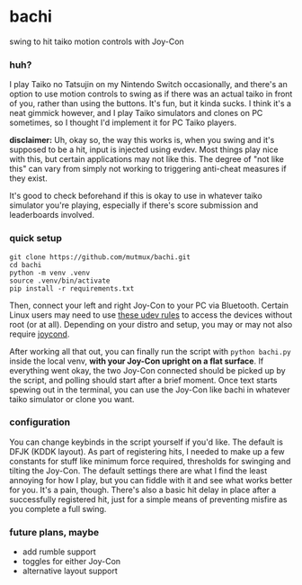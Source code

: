# bachi
swing to hit taiko motion controls with Joy-Con

### huh?
I play Taiko no Tatsujin on my Nintendo Switch occasionally, and there's an option to use motion controls to swing as if there was an actual taiko in front of you, rather than using the buttons. It's fun, but it kinda sucks. I think it's a neat gimmick however, and I play Taiko simulators and clones on PC sometimes, so I thought I'd implement it for PC Taiko players.

**disclaimer:** Uh, okay so, the way this works is, when you swing and it's supposed to be a hit, input is injected using evdev. Most things play nice with this, but certain applications may not like this. The degree of "not like this" can vary from simply not working to triggering anti-cheat measures if they exist.

It's good to check beforehand if this is okay to use in whatever taiko simulator you're playing, especially if there's score submission and leaderboards involved.

### quick setup
```
git clone https://github.com/mutmux/bachi.git
cd bachi
python -m venv .venv
source .venv/bin/activate
pip install -r requirements.txt
```
Then, connect your left and right Joy-Con to your PC via Bluetooth. Certain Linux users may need to use [these udev rules](https://www.reddit.com/r/Stadia/comments/egcvpq/using_nintendo_switch_pro_controller_on_linux/fc5s7qm/) to access the devices without root (or at all). Depending on your distro and setup, you may or may not also require [joycond](https://github.com/DanielOgorchock/joycond).

After working all that out, you can finally run the script with `python bachi.py` inside the local venv, **with your Joy-Con upright on a flat surface**. If everything went okay, the two Joy-Con connected should be picked up by the script, and polling should start after a brief moment. Once text starts spewing out in the terminal, you can use the Joy-Con like bachi in whatever taiko simulator or clone you want.

### configuration
You can change keybinds in the script yourself if you'd like. The default is DFJK (KDDK layout). As part of registering hits, I needed to make up a few constants for stuff like minimum force required, thresholds for swinging and tilting the Joy-Con. The default settings there are what I find the least annoying for how I play, but you can fiddle with it and see what works better for you. It's a pain, though. There's also a basic hit delay in place after a successfully registered hit, just for a simple means of preventing misfire as you complete a full swing.

### future plans, maybe
- add rumble support
- toggles for either Joy-Con
- alternative layout support
